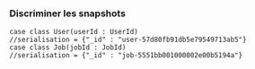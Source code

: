 ### Discriminer les snapshots

```
case class User(userId : UserId)
//serialisation = {"_id" : "user-57d80fb91db5e79549713ab5"}
case class Job(jobId : JobId)
//serialisation = {"_id" : "job-5551bb001000002e00b5194a"}
```